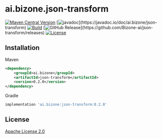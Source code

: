 # ai.bizone.json-transform

[![Maven Central Version](https://img.shields.io/maven-central/v/ai.bizone/json-transform)](https://central.sonatype.com/artifact/ai.bizone/json-transform)
[![javadoc](https://javadoc.io/badge2/ai.bizone/json-transform/javadoc.svg?)](https://javadoc.io/doc/ai.bizone/json-transform)
[![Build](https://github.com/Bizone-ai/json-transform/actions/workflows/java-json-transform-test.yml/badge.svg?branch=main)](https://github.com/Bizone-ai/json-transform/actions/workflows/java-json-transform-test.yml)
[![GitHub Release](https://img.shields.io/github/v/release/Bizone-ai/json-transform?)](https://github.com/Bizone-ai/json-transform/releases)
[![License](https://img.shields.io/github/license/Bizone-ai/json-transform)](./LICENSE)


## Installation

Maven
```xml
<dependency>
    <groupId>ai.bizone</groupId>
    <artifactId>json-transform</artifactId>
    <version>0.2.0</version>
</dependency>
```

Gradle
```groovy
implementation 'ai.bizone:json-transform:0.2.0'
```

## License

[Apache License 2.0](./LICENSE)